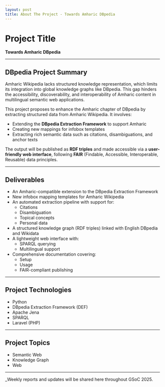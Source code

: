 ```yaml
---
layout: post
title: About The Project - Towards Amharic DBpedia
---
```


# Project Title

**Towards Amharic DBpedia**

---

## DBpedia Project Summary

Amharic Wikipedia lacks structured knowledge representation, which limits its integration into global knowledge graphs like DBpedia. This gap hinders the accessibility, discoverability, and interoperability of Amharic content in multilingual semantic web applications.

This project proposes to enhance the Amharic chapter of DBpedia by extracting structured data from Amharic Wikipedia. It involves:

- Extending the **DBpedia Extraction Framework** to support Amharic
- Creating new mappings for infobox templates
- Extracting rich semantic data such as citations, disambiguations, and anchor texts

The output will be published as **RDF triples** and made accessible via a **user-friendly web interface**, following **FAIR** (Findable, Accessible, Interoperable, Reusable) data principles.

---

## Deliverables

- An Amharic-compatible extension to the DBpedia Extraction Framework
- New infobox mapping templates for Amharic Wikipedia
- An automated extraction pipeline with support for:
  - Citations
  - Disambiguation
  - Topical concepts
  - Personal data
- A structured knowledge graph (RDF triples) linked with English DBpedia and Wikidata
- A lightweight web interface with:
  - SPARQL querying
  - Multilingual support
- Comprehensive documentation covering:
  - Setup
  - Usage
  - FAIR-compliant publishing

---

## Project Technologies

- Python
- DBpedia Extraction Framework (DEF)
- Apache Jena
- SPARQL
- Laravel (PHP)

---

## Project Topics

- Semantic Web
- Knowledge Graph
- Web

---

\_Weekly reports and updates will be shared here throughout GSoC 2025.
